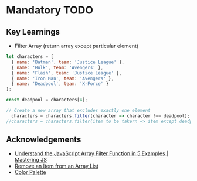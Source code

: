 
# Mandatory TODO

## Key Learnings

- Filter Array (return array except particular element)

```javascript
let characters = [
  { name: 'Batman', team: 'Justice League' },
  { name: 'Hulk', team: 'Avengers' },
  { name: 'Flash', team: 'Justice League' },
  { name: 'Iron Man', team: 'Avengers' },
  { name: 'Deadpool', team: 'X-Force' }
];

const deadpool = characters[4];

// Create a new array that excludes exactly one element
  characters = characters.filter(character => character !== deadpool);
//characters = characters.filter(item to be takern => item except deadpool)
```


## Acknowledgements

 - [Understand the JavaScript Array Filter Function in 5 Examples | Mastering JS](https://masteringjs.io/tutorials/fundamentals/array-filter-function)
 - [Remove an Item from an Array List](https://www.youtube.com/watch?v=jWWW9Wyl0mY)
-  [Color Palette](https://colorhunt.co/palette/f4eeffdcd6f7a6b1e1424874)
